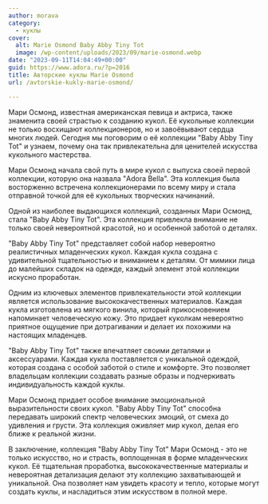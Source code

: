 ```yaml
---
author: morava
category:
  - куклы
cover:
  alt: Marie Osmond Baby Abby Tiny Tot
  image: /wp-content/uploads/2023/09/marie-osmond.webp
date: "2023-09-11T14:04:49+00:00"
guid: https://www.adora.ru/?p=2016
title: Авторские куклы Marie Osmond
url: /avtorskie-kukly-marie-osmond/

---
```

Мари Осмонд, известная американская певица и актриса, также знаменита своей страстью к созданию кукол. Её кукольные коллекции не только восхищают коллекционеров, но и завоёвывают сердца многих людей. Сегодня мы поговорим о её коллекции "Baby Abby Tiny Tot" и узнаем, почему она так привлекательна для ценителей искусства кукольного мастерства.

Мари Осмонд начала свой путь в мире кукол с выпуска своей первой коллекции, которую она назвала "Adora Bella". Эта коллекция была восторженно встречена коллекционерами по всему миру и стала отправной точкой для её кукольных творческих начинаний.

Одной из наиболее выдающихся коллекций, созданных Мари Осмонд, стала "Baby Abby Tiny Tot". Эта коллекция привлекла внимание не только своей невероятной красотой, но и особенной заботой о деталях.

"Baby Abby Tiny Tot" представляет собой набор невероятно реалистичных младенческих кукол. Каждая кукла создана с удивительной тщательностью и вниманием к деталям. От мимики лица до малейших складок на одежде, каждый элемент этой коллекции искусно проработан.

Одним из ключевых элементов привлекательности этой коллекции является использование высококачественных материалов. Каждая кукла изготовлена из мягкого винила, который прикосновением напоминает человеческую кожу. Это придает куколкам невероятно приятное ощущение при дотрагивании и делает их похожими на настоящих младенцев.

"Baby Abby Tiny Tot" также впечатляет своими деталями и аксессуарами. Каждая кукла поставляется с уникальной одеждой, которая создана с особой заботой о стиле и комфорте. Это позволяет владельцам коллекции создавать разные образы и подчеркивать индивидуальность каждой куклы.

Мари Осмонд придает особое внимание эмоциональной выразительности своих кукол. "Baby Abby Tiny Tot" способна передавать широкий спектр человеческих эмоций, от смеха до удивления и грусти. Эта коллекция оживляет мир кукол, делая его ближе к реальной жизни.

В заключение, коллекция "Baby Abby Tiny Tot" Мари Осмонд - это не только искусство, но и страсть, воплощенная в форме младенческих кукол. Её тщательная проработка, высококачественные материалы и невероятная детализация делают эту коллекцию захватывающей и уникальной. Она позволяет нам увидеть красоту и тепло, которые могут создать куклы, и насладиться этим искусством в полной мере.
